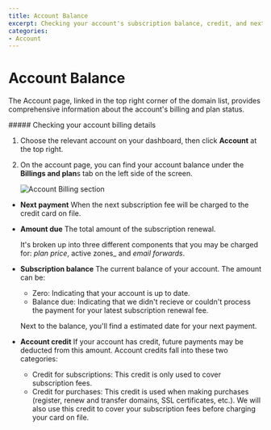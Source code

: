 ```yaml
---
title: Account Balance
excerpt: Checking your account's subscription balance, credit, and next payment due.
categories:
- Account
---
```


# Account Balance

The Account page, linked in the top right corner of the domain list, provides comprehensive information about the account's billing and plan status. 

<div class="section-steps" markdown="1">
##### Checking your account billing details

1.  Choose the relevant account on your dashboard, then click **Account** at the top right.
1. On the account page, you can find your account balance under the **Billings and plan**s tab on the left side of the screen. 

    ![Account Billing section](/files/account-balance.png)

</div>

- **Next payment**
  When the next subscription fee will be charged to the credit card on file.

- **Amount due**
  The total amount of the subscription renewal.

  It's broken up into three different components that you may be charged for: _plan price_, active zones_ and _email forwards_.

- **Subscription balance**
  The current balance of your account. The amount can be:

  - Zero: Indicating that your account is up to date.
  - Balance due: Indicating that we didn't recieve or couldn't process the payment for your latest subscription renewal fee.

  Next to the balance, you'll find a estimated date for your next payment.

- **Account credit**
  If your account has credit, future payments may be deducted from this amount. Account credits fall into these two categories:

  - Credit for subscriptions: This credit is only used to cover subscription fees.
  - Credit for purchases: This credit is used when making purchases (register, renew and transfer domains, SSL certificates, etc.). We will also use this credit to cover your subscription fees before charging your card on file.

